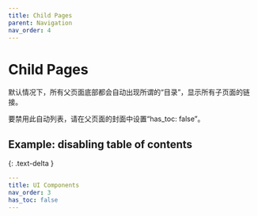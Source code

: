 ```yaml
---
title: Child Pages
parent: Navigation
nav_order: 4
---
```


# Child Pages

默认情况下，所有父页面底部都会自动出现所谓的“目录”，显示所有子页面的链接。

要禁用此自动列表，请在父页面的封面中设置“has_toc: false”。

## Example: disabling table of contents
{: .text-delta }

```yaml
---
title: UI Components
nav_order: 3
has_toc: false
---
```
